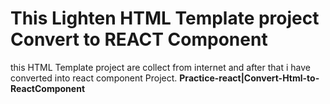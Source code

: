 # This Lighten HTML Template project Convert to REACT Component
this HTML Template project are collect from internet and after that i have converted into react component Project.
**Practice-react|Convert-Html-to-ReactComponent**